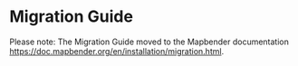 # Migration Guide

Please note: The Migration Guide moved to the Mapbender documentation https://doc.mapbender.org/en/installation/migration.html.
